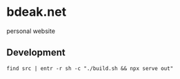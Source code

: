 # bdeak.net

personal website

## Development

```
find src | entr -r sh -c "./build.sh && npx serve out"
```
